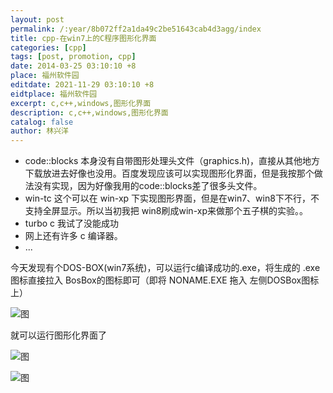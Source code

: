 ```yaml
---
layout: post
permalink: /:year/8b072ff2a1da49c2be51643cab4d3agg/index
title: cpp-在win7上的C程序图形化界面
categories: [cpp]
tags: [post, promotion, cpp]
date: 2014-03-25 03:10:10 +8
place: 福州软件园
editdate: 2021-11-29 03:10:10 +8
eidtplace: 福州软件园
excerpt: c,c++,windows,图形化界面
description: c,c++,windows,图形化界面
catalog: false
author: 林兴洋
---
```



* code::blocks 本身没有自带图形处理头文件（graphics.h)，直接从其他地方下载放进去好像也没用。百度发现应该可以实现图形化界面，但是我按那个做法没有实现，因为好像我用的code::blocks差了很多头文件。
* win-tc 这个可以在 win-xp 下实现图形界面，但是在win7、win8下不行，不支持全屏显示。所以当初我把 win8刷成win-xp来做那个五子棋的实验。。
* turbo c 我试了没能成功
* 网上还有许多 c 编译器。
* ...


今天发现有个DOS-BOX(win7系统)，可以运行c编译成功的.exe，将生成的 .exe图标直接拉入 BosBox的图标即可（即将 NONAME.EXE 拖入 左侧DOSBox图标上）

![图](https://gitee.com/linxingyang/at-2020-10-02-image/raw/master/image/C-cpp/image/2014-03-25/01.png)

就可以运行图形化界面了

![图](https://gitee.com/linxingyang/at-2020-10-02-image/raw/master/image/C-cpp/image/2014-03-25/02.png)

![图](https://gitee.com/linxingyang/at-2020-10-02-image/raw/master/image/C-cpp/image/2014-03-25/03.png)


